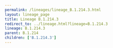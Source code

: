 ```yaml
---
permalink: /lineages/lineage_B.1.214.3.html
layout: lineage_page
title: Lineage B.1.214.3
redirect_to: ../lineage.html?lineage=B.1.214.3
lineage: B.1.214.3
parent: B.1.214
children: ['B.1.214.3']
---
```

